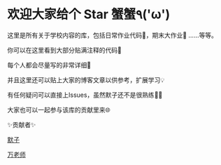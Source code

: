 
# 欢迎大家给个 **Star** 蟹蟹٩('ω')

这里是所有关于学校内容的库，包括日常作业代码:memo:，期末大作业:tada: ……等等。

你可以在这里看到大部分贴满注释的代码:bookmark:

每个人都会尽量写的非常详细:monocle_face:

并且这里还可以贴上大家的博客文章以供参考，扩展学习:bulb:

有任何疑问可以直接上Issues，虽然默子还不是很熟练:technologist:

大家也可以一起参与该库的贡献里来:globe_with_meridians:

:sparkles:贡献者:sparkles:

[默子](https://github.com/HisMax) 

[万老师](https://github.com/Kelatte)
